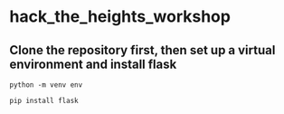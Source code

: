 # hack_the_heights_workshop

## Clone the repository first, then set up a virtual environment and install flask

```python -m venv env```
```source env/bin/activate
pip install flask
```
